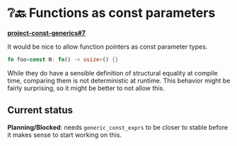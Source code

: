 # ❔🔙 Functions as const parameters

**[project-const-generics#7](https://github.com/rust-lang/project-const-generics/issues/7)**

It would be nice to allow function pointers as const parameter types.

```rust
fn foo<const N: fn() -> usize>() {}
```

While they do have a sensible definition of structural equality at compile time,
comparing them is not deterministic at runtime. This behavior might be fairly surprising,
so it might be better to not allow this.

## Current status

**Planning/Blocked**: needs `generic_const_exprs` to be closer to stable before it makes sense to start working on this.
